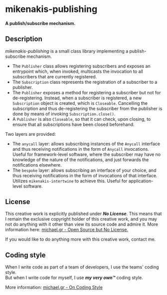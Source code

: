 # mikenakis-publishing

#### A publish/subscribe mechanism.

## Description

*mikenakis-publishing* is a small class library implementing a publish-subscribe 
mechanism.

- The `Publisher` class allows registering subscribers and exposes an entrypoint which,
when invoked, multicasts the invocation to all subscribers that are currently registered.
- The `Subscription` class represents the registration of a subscriber to a publisher.
- The `Publisher` exposes a method for registering a subscriber but not for
de-registering. Instead, when a subscriber is registered, a new `Subscription` object 
is created, which is `Closeable`.  Cancelling the subscription and thus de-registering
the subscriber from the publisher is done by means of invoking `Subscription.close()`.
- A `Publisher` is also `Closeable`, so that it can check, upon closing, to ensure that
all subscriptions have been closed beforehand.

Two layers are provided:

 - The `anycall` layer: allows subscribing instances of the `Anycall` interface and
thus receiving notifications in the form of `Anycall` invocations. Useful for
framework-level software, where the subscriber may have no knowledge of the nature
of the notifications, and just forwards the notifications elsewhere.
 - The `bespoke` layer: allows subscribing an interface of your choice, and thus receiving
notifications in the form of invocations of that interface.  Utilizes `mikenakis-intertwine`
to achieve this. Useful for application-level software.

## License

This creative work is explicitly published under ***No License***. This means that I remain the exclusive copyright holder of this creative work, and you may not do anything with it other than view its source code and admire it. More information here: [michael.gr - Open Source but No License.](https://blog.michael.gr/2018/04/open-source-but-no-license.html)

If you would like to do anything more with this creative work, contact me.

## Coding style

When I write code as part of a team of developers, I use the teams' coding style.  
But when I write code for myself, I use _**my very own™**_ coding style.

More information: [michael.gr - On Coding Style](https://blog.michael.gr/2018/04/on-coding-style.html)
